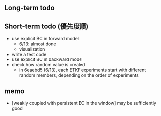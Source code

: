 ## Long-term todo

## Short-term todo (優先度順)
* use explicit BC in forward model
  * 6/13: almost done
  * visualization
* write a test code
* use explicit BC in backward model
* check how random value is created
  * in 6eaebd5 (6/13), each ETKF experiments start with different random members, depending on the order of experiments

## memo
* [weakly coupled with persistent BC in the window] may be sufficiently good

